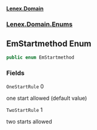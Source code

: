 #### [Lenex.Domain](index.md 'index')
### [Lenex.Domain.Enums](Lenex.Domain.Enums.md 'Lenex.Domain.Enums')

## EmStartmethod Enum

```csharp
public enum EmStartmethod
```
### Fields

<a name='Lenex.Domain.Enums.EmStartmethod.OneStartRule'></a>

`OneStartRule` 0

one start allowed (default value)

<a name='Lenex.Domain.Enums.EmStartmethod.TwoStartRule'></a>

`TwoStartRule` 1

two starts allowed